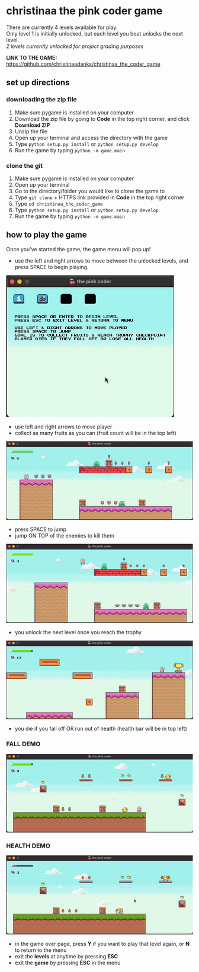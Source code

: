 # christinaa the pink coder game
There are currently 4 levels available for play.  
Only level 1 is initially unlocked, but each level you beat unlocks the next level.  
*2 levels currently unlocked for project grading purposes*

**LINK TO THE GAME:** https://github.com/christinaadanks/christinaa_the_coder_game
## set up directions
### downloading the zip file
1. Make sure pygame is installed on your computer
2. Download the zip file by going to **Code** in the top right corner, and click **Download ZIP**
3. Unzip the file
4. Open up your terminal and access the directory with the game
5. Type `python setup.py install` or `python setup.py develop`
6. Run the game by typing `python -m game.main`

### clone the git
1. Make sure pygame is installed on your computer
2. Open up your terminal
3. Go to the directory/folder you would like to clone the game to
4. Type `git clone` + HTTPS link provided in **Code** in the top right corner
5. Type `cd christinaa_the_coder_game`
6. Type `python setup.py install` or `python setup.py develop`
7. Run the game by typing `python -m game.main`

## how to play the game
Once you've started the game, the game menu will pop up!

- use the left and right arrows to move between the unlocked levels, and press SPACE to begin playing.  

![Main Game Menu](readme_images/game_menu.gif)

- use left and right arrows to move player
- collect as many fruits as you can (fruit count will be in the top left)

![Fruit Demo](readme_images/fruit.gif)

- press SPACE to jump
- jump ON TOP of the enemies to kill them

![Enemy Demo](readme_images/enemies.gif)

- you unlock the next level once you reach the trophy

![Win Demo](readme_images/win.gif)

- you die if you fall off OR run out of health (health bar will be in top left)
### FALL DEMO
![Fall Demo](readme_images/fall.gif)
### HEALTH DEMO
![Health Demo](readme_images/hit_death.gif)

- in the game over page, press **Y** if you want to play that level again, or **N** to return to the menu
- exit the **levels** at anytime by pressing **ESC**
- exit the **game** by pressing **ESC** in the menu
